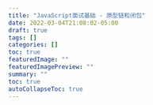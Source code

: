 ```yaml
---
title: "JavaScript面试基础 - 原型链和闭包"
date: 2022-03-04T21:08:02-05:00
draft: true
tags: []
categories: []
toc: true
featuredImage: ""
featuredImagePreview: ""
summary: ""
toc: true
autoCollapseToc: true
---
```

